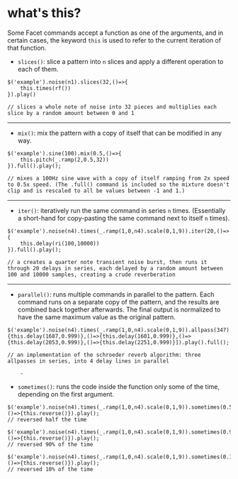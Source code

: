 # what's this?

Some Facet commands accept a function as one of the arguments, and in certain cases, the keyword `this` is used to refer to the current iteration of that function.

- `slices()`: slice a pattern into `n` slices and apply a different operation to each of them.
```
$('example').noise(n1).slices(32,()=>{
    this.times(rf())
}).play()

// slices a whole note of noise into 32 pieces and multiplies each slice by a random amount between 0 and 1
```
---
- `mix()`: mix the pattern with a copy of itself that can be modified in any way.
```
$('example').sine(100).mix(0.5,()=>{
    this.pitch(_.ramp(2,0.5,32))
}).full().play();

// mixes a 100Hz sine wave with a copy of itself ramping from 2x speed to 0.5x speed. (The .full() command is included so the mixture doesn't clip and is rescaled to all be values between -1 and 1.)
```
---
- `iter()`: iteratively run the same command in series `n` times. (Essentially a short-hand for copy-pasting the same command next to itself `n` times).
```
$('example').noise(n4).times(_.ramp(1,0,n4).scale(0,1,9)).iter(20,()=>{
    this.delay(ri(100,10000))
}).full().play();

// a creates a quarter note transient noise burst, then runs it through 20 delays in series, each delayed by a random amount between 100 and 10000 samples, creating a crude reverberation
```
---
- `parallel()`: runs multiple commands in parallel to the pattern. Each command runs on a separate copy of the pattern, and the results are combined back together afterwards. The final output is normalized to have the same maximum value as the original pattern.
```
$('example').noise(n4).times(_.ramp(1,0,n4).scale(0,1,9)).allpass(347).allpass(113).allpass(37).parallel([()=>{this.delay(1687,0.999)},()=>{this.delay(1601,0.999)},()=>{this.delay(2053,0.999)},()=>{this.delay(2251,0.999)}]).play().full();

// an implementation of the schroeder reverb algorithm: three allpasses in series, into 4 delay lines in parallel
```
        - 
- `sometimes()`: runs the code inside the function only some of the time, depending on the first argument.
```
$('example').noise(n4).times(_.ramp(1,0,n4).scale(0,1,9)).sometimes(0.5,()=>{this.reverse()}).play();
// reversed half the time

$('example').noise(n4).times(_.ramp(1,0,n4).scale(0,1,9)).sometimes(0.9,()=>{this.reverse()}).play();
// reversed 90% of the time

$('example').noise(n4).times(_.ramp(1,0,n4).scale(0,1,9)).sometimes(0.1,()=>{this.reverse()}).play();
// reversed 10% of the time
```


